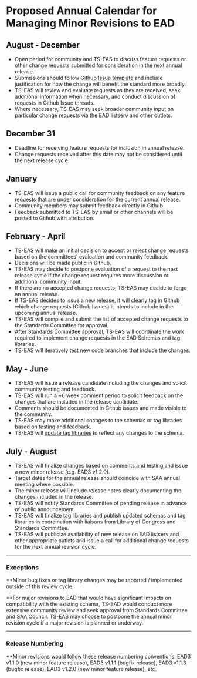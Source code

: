 # Proposed Annual Calendar for Managing Minor Revisions to EAD

## August - December
- Open period for community and TS-EAS to discuss feature requests or other change requests submitted for consideration in the next annual release.
- Submissions should follow [Github Issue template](https://github.com/SAA-SDT/EAD3/issues/new) and include justification for how the change will benefit the standard more broadly.
- TS-EAS will review and evaluate requests as they are received, seek additional information when necessary, and conduct discussion of requests in Github Issue threads.
- Where necessary, TS-EAS may seek broader community input on particular change requests via the EAD listserv and other outlets.

## December 31
- Deadline for receiving feature requests for inclusion in annual release.
- Change requests received after this date may not be considered until the next release cycle.

## January
- TS-EAS will issue a public call for community feedback on any feature requests that are under consideration for the current annual release. 
- Community members may submit feedback directly in Github. 
- Feedback submitted to TS-EAS by email or other channels will be posted to Github with attribution.

## February - April
- TS-EAS will make an initial decision to accept or reject change requests based on the committees' evaluation and community feedback.
- Decisions will be made public in Github.
- TS-EAS may decide to postpone evaluation of a request to the next release cycle if the change request requires more discussion or additional community input.
- If there are no accepted change requests, TS-EAS may decide to forgo an annual release.
- If TS-EAS decides to issue a new release, it will clearly tag in Github which change requests (Github Issues) it intends to include in the upcoming annual release.
- TS-EAS will compile and submit the list of accepted change requests to the Standards Committee for approval.
- After Standards Committee approval, TS-EAS will coordinate the work required to implement change requests in the EAD Schemas and tag libraries.
- TS-EAS will iteratively test new code branches that include the changes.

## May - June
- TS-EAS will issue a release candidate including the changes and solicit community testing and feedback.
- TS-EAS will run a ~6 week comment period to solicit feedback on the changes that are included in the release candidate.
- Comments should be documented in Github issues and made visible to the community.
- TS-EAS may make additional changes to the schemas or tag libraries based on testing and feedback.
- TS-EAS will [update tag libraries](https://github.com/SAA-SDT/EAS-TagLibraries/blob/master/UPDATING.md) to reflect any changes to the schema.

## July - August
- TS-EAS will finalize changes based on comments and testing and issue a new minor release (e.g. EAD3 v1.2.0). 
- Target dates for the annual release should coincide with SAA annual meeting where possible.
- The minor release will include release notes clearly documenting the changes included in the release.
- TS-EAS will notify Standards Committee of pending release in advance of public announcement.
- TS-EAS will finalize tag libraries and publish updated schemas and tag libraries in coordination with liaisons from Library of Congress and Standards Committee.
- TS-EAS will publicize availability of new release on EAD listserv and other appropriate outlets and issue a call for additional change requests for the next annual revision cycle.

___
### Exceptions

**Minor bug fixes or tag library changes may be reported / implemented outside of this review cycle.

**For major revisions to EAD that would have significant impacts on compatibility with the existing schema, TS-EAD would conduct more extensive community review and seek approval from Standards Committee and SAA Council. TS-EAS may choose to postpone the annual minor revision cycle if a major revision is planned or underway.

___
### Release Numbering

**Minor revisions would follow these release numbering conventions: EAD3 v1.1.0 (new minor feature release), EAD3 v1.1.1 (bugfix release), EAD3 v1.1.3 (bugfix release), EAD3 v1.2.0 (new minor feature release), etc.
